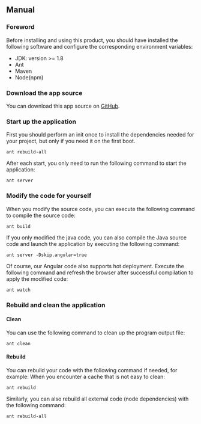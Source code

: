 ## Manual
### Foreword

Before installing and using this product, you should have installed the following software and configure the corresponding environment variables:
- JDK: version >= 1.8
- Ant
- Maven
- Node(npm)

### Download the app source

You can download this app source on [GitHub](https://github.com/DreamLi1314/sree).

### Start up the application
First you should perform an init once to install the dependencies needed for your project, but only if you need it on the first boot.
``` ant
ant rebuild-all
```
After each start, you only need to run the following command to start the application:
```ant
ant server
```

### Modify the code for yourself
When you modify the source code, you can execute the following command to compile the source code:
```ant
ant build
```
If you only modified the java code, you can also compile the Java source code and launch the application by executing the following command:
```ant
ant server -Dskip.angular=true
```
Of course, our Angular code also supports hot deployment. Execute the following command and refresh the browser after successful compilation to apply the modified code:
```ant
ant watch
```

### Rebuild and clean the application
#### Clean
You can use the following command to clean up the program output file:
```ant
ant clean
```

#### Rebuild
You can rebuild your code with the following command if needed, for example: When you encounter a cache that is not easy to clean:
```ant
ant rebuild
```

Similarly, you can also rebuild all external code (node dependencies) with the following command:
```ant
ant rebuild-all
```
